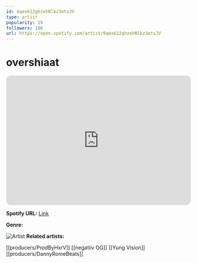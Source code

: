 ```yaml
---
id: 6qex612ghzehNlkz3etsJV
type: artist
popularity: 19
followers: 106
url: https://open.spotify.com/artist/6qex612ghzehNlkz3etsJV
---
```

# overshiaat

<iframe style="border-radius:12px" src="https://open.spotify.com/embed/artist/6qex612ghzehNlkz3etsJV" width="100%" height="352" frameBorder="0" allowfullscreen="" allow="autoplay; clipboard-write; encrypted-media; fullscreen; picture-in-picture" loading="lazy"></iframe>

**Spotify URL:** [Link](https://open.spotify.com/artist/6qex612ghzehNlkz3etsJV)

**Genre:** 

![Artist](https://i.scdn.co/image/ab6761610000e5eb68db596bc47a59e7b7f7d0cb)
**Related artists:**

[[producers/ProdByHxrV]]
[[negatiiv OG]]
[[Yung Vision]]
[[producers/DannyRomeBeats]]
